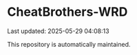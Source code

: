 # CheatBrothers-WRD

Last updated: 2025-05-29 04:08:13

This repository is automatically maintained.
